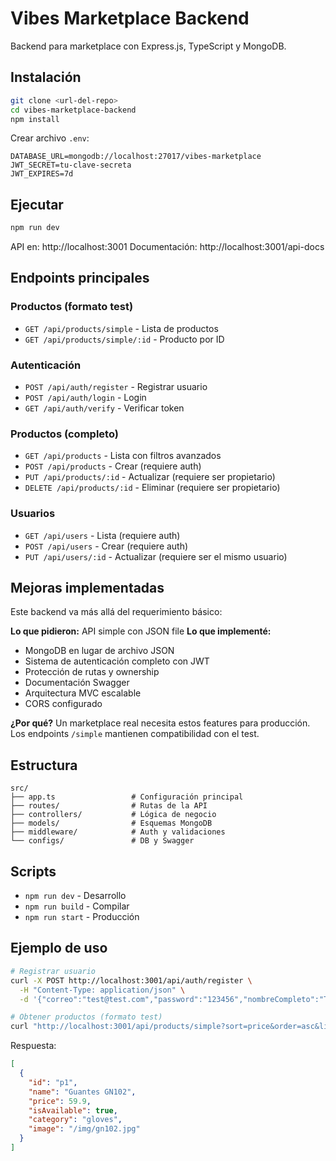 # Vibes Marketplace Backend

Backend para marketplace con Express.js, TypeScript y MongoDB.

## Instalación

```bash
git clone <url-del-repo>
cd vibes-marketplace-backend
npm install
```

Crear archivo `.env`:
```
DATABASE_URL=mongodb://localhost:27017/vibes-marketplace
JWT_SECRET=tu-clave-secreta
JWT_EXPIRES=7d
```

## Ejecutar

```bash
npm run dev
```

API en: http://localhost:3001
Documentación: http://localhost:3001/api-docs

## Endpoints principales

### Productos (formato test)
- `GET /api/products/simple` - Lista de productos
- `GET /api/products/simple/:id` - Producto por ID

### Autenticación
- `POST /api/auth/register` - Registrar usuario
- `POST /api/auth/login` - Login
- `GET /api/auth/verify` - Verificar token

### Productos (completo)
- `GET /api/products` - Lista con filtros avanzados
- `POST /api/products` - Crear (requiere auth)
- `PUT /api/products/:id` - Actualizar (requiere ser propietario)
- `DELETE /api/products/:id` - Eliminar (requiere ser propietario)

### Usuarios
- `GET /api/users` - Lista (requiere auth)
- `POST /api/users` - Crear (requiere auth)
- `PUT /api/users/:id` - Actualizar (requiere ser el mismo usuario)

## Mejoras implementadas

Este backend va más allá del requerimiento básico:

**Lo que pidieron:** API simple con JSON file
**Lo que implementé:** 

- MongoDB en lugar de archivo JSON
- Sistema de autenticación completo con JWT
- Protección de rutas y ownership
- Documentación Swagger
- Arquitectura MVC escalable
- CORS configurado

**¿Por qué?** Un marketplace real necesita estos features para producción. Los endpoints `/simple` mantienen compatibilidad con el test.

## Estructura

```
src/
├── app.ts                 # Configuración principal
├── routes/                # Rutas de la API
├── controllers/           # Lógica de negocio  
├── models/                # Esquemas MongoDB
├── middleware/            # Auth y validaciones
└── configs/               # DB y Swagger
```

## Scripts

- `npm run dev` - Desarrollo
- `npm run build` - Compilar
- `npm run start` - Producción

## Ejemplo de uso

```bash
# Registrar usuario
curl -X POST http://localhost:3001/api/auth/register \
  -H "Content-Type: application/json" \
  -d '{"correo":"test@test.com","password":"123456","nombreCompleto":"Test User","cedula":"12345678"}'

# Obtener productos (formato test)
curl "http://localhost:3001/api/products/simple?sort=price&order=asc&limit=5"
```

Respuesta:
```json
[
  {
    "id": "p1",
    "name": "Guantes GN102", 
    "price": 59.9,
    "isAvailable": true,
    "category": "gloves",
    "image": "/img/gn102.jpg"
  }
]
```